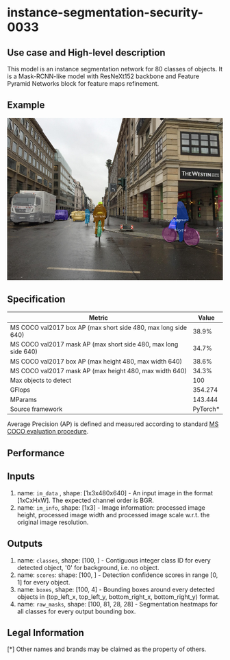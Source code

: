 # instance-segmentation-security-0033

## Use case and High-level description

This model is an instance segmentation network for 80 classes of objects.
It is a Mask-RCNN-like model with ResNeXt152 backbone and
Feature Pyramid Networks block for feature maps refinement.

## Example

![](./instance-segmentation-security-0033.png)

## Specification

| Metric                          | Value                                     |
|---------------------------------|-------------------------------------------|
| MS COCO val2017 box AP (max short side 480, max long side 640)   | 38.9%    |
| MS COCO val2017 mask AP (max short side 480, max long side 640)  | 34.7%    |
| MS COCO val2017 box AP (max height 480, max width 640)           | 38.6%    |
| MS COCO val2017 mask AP (max height 480, max width 640)          | 34.3%    |
| Max objects to detect           | 100                                       |
| GFlops                          | 354.274                                   |
| MParams                         | 143.444                                   |
| Source framework                | PyTorch\*                                 |

Average Precision (AP) is defined and measured according to standard
[MS COCO evaluation procedure](http://cocodataset.org/#detection-eval).

## Performance

## Inputs

1.	name: `im_data` , shape: [1x3x480x640] - An input image in the format
    [1xCxHxW]. The expected channel order is BGR.
1.	name: `im_info`, shape: [1x3] - Image information: processed image height,
    processed image width and processed image scale
    w.r.t. the original image resolution.

## Outputs

1.	name: `classes`, shape: [100, ] - Contiguous integer class ID for every
    detected object, '0' for background, i.e. no object.
1.	name: `scores`: shape: [100, ] - Detection confidence scores in range [0, 1]
    for every object.
1.	name: `boxes`, shape: [100, 4] - Bounding boxes around every detected objects
    in (top_left_x, top_left_y, bottom_right_x, bottom_right_y) format.
1.	name: `raw_masks`, shape: [100, 81, 28, 28] - Segmentation heatmaps for all
    classes for every output bounding box.

## Legal Information
[*] Other names and brands may be claimed as the property of others.
